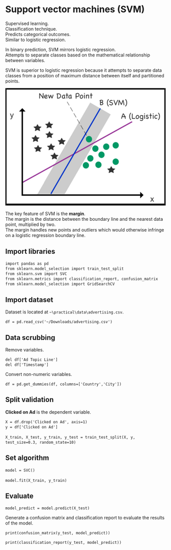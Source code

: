 # Support vector machines (SVM)
Supervised learning.\
Classification technique.\
Predicts categorical outcomes.\
Similar to logistic regression.

In binary prediction, SVM mirrors logistic regression.\
Attempts to separate classes based on the mathematical relationship between variables.

SVM is superior to logistic regression because it attempts to separate data classes from a position of maximum distance between itself and partitioned points.

![SVM vs. logistic regression](/images/practical/svm-vs-logistic.png)

The key feature of SVM is the **margin**.\
The margin is the distance between the boundary line and the nearest data point, multiplied by two.\
The margin handles new points and outliers which would otherwise infringe on a logistic regression boundary line.

## Import libraries
```
import pandas as pd
from sklearn.model_selection import train_test_split
from sklearn.svm import SVC
from sklearn.metrics import classification_report, confusion_matrix
from sklearn.model_selection import GridSearchCV
```

## Import dataset
Dataset is located at `~\practical\data\advertising.csv`.
```
df = pd.read_csv('~/Downloads/advertising.csv')
```

## Data scrubbing
Remove variables.
```
del df['Ad Topic Line']
del df['Timestamp']
```
Convert non-numeric variables.
```
df = pd.get_dummies(df, columns=['Country','City'])
```

## Split validation
**Clicked on Ad** is the dependent variable.
```
X = df.drop('Clicked on Ad', axis=1)
y = df['Clicked on Ad']

X_train, X_test, y_train, y_test = train_test_split(X, y, test_size=0.3, random_state=10)
```

## Set algorithm
```
model = SVC()

model.fit(X_train, y_train)
```

## Evaluate
```
model_predict = model.predict(X_test)
```

Generate a confusion matrix and classification report to evaluate the results of the model.
```
print(confusion_matrix(y_test, model_predict))
```
```
print(classification_report(y_test, model_predict))
```